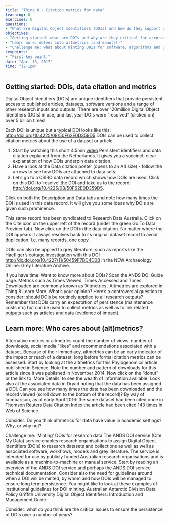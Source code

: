 ```yaml
---
title: "Thing 8 - Citation metrics for data"
teaching: 0
exercises: 0
questions:
- "What are Digital Object Identifiers (DOIs) and how do they support data citation and metrics for data and related research objects?"
objectives:
- "Getting started: what are DOIs and why are they critical for accurate citation metrics?"
- "Learn more: delves into altmetrics (and donuts!)"
- "Challenge me: what about minting DOIs for software, algorithms and grey literature?"
keypoints:
- "First key point."
date: "Apr. 13, 2017"
time: "12-1pm"
---
```


## Getting started: DOIs, data citation and metrics

Digital Object Identifiers (DOIs) are unique identifiers that provide persistent access to published articles, datasets, software versions and a range of other research inputs and outputs. There are over 120million Digital Object Identifiers (DOIs) in use, and last year DOIs were “resolved” (clicked on) over 5 billion times!

Each DOI is unique but a typical DOI looks like this: http://doi.org/10.4225/08/50F62E0D359D5
DOIs can be used to collect citation metrics about the use of a dataset or article.

1. Start by watching this short 4.5min [video]() Persistent identifiers and data citation explained from the Netherlands. It gives you a succinct, clear explanation of how DOIs underpin data citation.
2. Have a look at the Data citation poster (opens to an A4 size) - follow the arrows to see how DOIs are attached to data sets.  
3. Let’s go to a CSIRO data record which shows how DOIs are used. Click on this DOI to ‘resolve’ the DOI and take us to the record: http://doi.org/10.4225/08/50F62E0D359D5.

Click on both the Description and Data tabs and note how many times the DOI is used in this data record.  It will give you some ideas why DOIs are given such prominence.

This same record has been syndicated to Research Data Australia.  Click on the Cite icon on the upper left of the record (under the green Go To Data Provider tab).  Now click on the DOI in the data citation.  No matter where the DOI appears it always resolves back to its original dataset record to avoid duplication. I.e. many records, one copy.

DOIs can also be applied to grey literature, such as reports like the Haefliger’s cottage investigation with this DOI http://dx.doi.org/10.4227/11/50459F7BD4D0B in the NEW Archaeology Online: Grey Literature Archive.

If you have time: Want to know more about DOIs? Scan the ANDS DOI Guide page.
Metrics such as Times Viewed, Times Accessed and Times Downloaded are commonly known as ‘Altmetrics’.  Altmetrics are explored in Thing 8 Learn More.
What’s your opinion?
Here’s a controversial question to consider: should DOIs be routinely applied to all research outputs? Remember that DOIs carry an expectation of persistence (maintenance costs etc) but can be used to collect metrics as well as to link related outputs such as articles and data (evidence of impact).


## Learn more: Who cares about (alt)metrics?

Alternative metrics or altmetrics count the number of views, number of downloads, social media "likes" and recommendations associated with a dataset. Because of their immediacy, altmetrics can be an early indicator of the impact or reach of a dataset; long before formal citation metrics can be assessed.
Start by looking at the altmetrics for this Phylogenomics article published in Science.   Note the number and pattern of downloads for this article since it was published in November 2014.
Now click on the “donut” or the link to ‘More Details’ to see the wealth of information available.
Look also at the associated data in Dryad noting that the data has been assigned a DOI.  Can you see how many times the data has been downloaded and the record viewed (scroll down to the bottom of the record)?
By way of comparison, as of early April 2016:
the same dataset had been cited once in Thomson Reuters Data Citation Index
the article had been cited 143 times in Web of Science.

Consider: Do you think altmetrics for data have value in academic settings?  Why, or why not?

Challenge me: ‘Minting’ DOIs for research data
The ANDS DOI service (Cite My Data) service enables research organisations to assign Digital Object Identifiers (DOIs) to research datasets and collections as well as well as associated software, workflows, models and grey literature. The service is intended for use by publicly funded Australian research organisations and is available as a machine-to-machine or manual service.
Start by reading an overview of the ANDS DOI service and perhaps the ANDS DOI service technical documentation.
Consider also the need for guidelines around when a DOI will be minted, by whom and how DOIs will be managed to ensure long term persistence. You might like to look at these examples of institutional guidelines for DOI minting.
Australian Antarctic Division Data Policy
Griffith University Digital Object Identifiers: Introduction and Management Guide.

Consider: what do you think are the critical issues to ensure the persistence of DOIs over a number of years?
